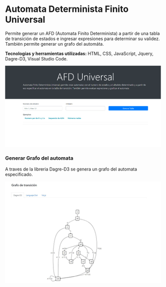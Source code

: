 # Automata Determinista Finito Universal

Permite generar un AFD (Automata Finito Determinista) a partir de una tabla de transición de estados e ingresar expresiones para determinar su validez. También permite generar un grafo del automáta.

**Tecnologías y herramientas utilizadas:** HTML, CSS, JavaScript, Jquery, Dagre-D3, Visual Studio Code.

![GIF](ADF_gif1.gif "GIf ADF")

### Generar Grafo del automata

A traves de la libreria Dagre-D3 se genera un grafo del automata especificado.

![IMG](DFA_img1.JPG "Screen")